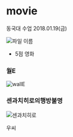# movie
동국대 수업
2018.01.19(금)

![파일 이름](http://www.stlukechicago.org/church/images/446.JPG)

- 5점 영화
### 월E
![wallE](https://a.ltrbxd.com/resized/sm/upload/5t/mo/xl/y4/wall-e-140-1200-1200-675-675-crop-000000.jpg?k=4333811fe8)

### 센과치히로의행방불명
![센과치히로](http://movie-img.yes24.com/NYes24/MOVIE//M04/M27/M00000042704_131749.jpg)


우씨
